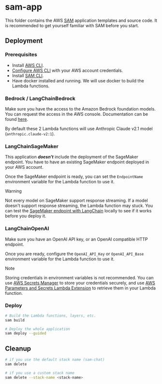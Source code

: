 # sam-app

This folder contains the AWS [SAM](https://docs.aws.amazon.com/serverless-application-model/latest/developerguide/what-is-sam.html) application templates and source code. It is recommended to get yourself familiar with SAM before you start.

## Deployment

### Prerequisites

- Install [AWS CLI](https://docs.aws.amazon.com/cli/latest/userguide/getting-started-install.html).
- [Configure AWS CLI](https://docs.aws.amazon.com/cli/latest/userguide/cli-configure-files.html#cli-configure-files-methods) with your AWS account credentials.
- Install [SAM CLI](https://docs.aws.amazon.com/serverless-application-model/latest/developerguide/install-sam-cli.html).
- Have docker installed and running. We will use docker to build the Lambda functions.

### Bedrock / LangChainBedrock

Make sure you have the access to the Amazon Bedrock foundation models. You can request the access in the AWS console. Documentation can be found [here](https://docs.aws.amazon.com/bedrock/latest/userguide/model-access.html).

By default these 2 Lambda functions will use Anthropic Claude v2.1 model (`anthropic.claude-v2:1`).

### LangChainSageMaker

This application **_doesn't_** include the deployment of the SageMaker endpoint. You have to have an existing SageMaker endpoint deployed in your AWS account.

Once the SageMaker endpoint is ready, you can set the `EndpointName` environment variable for the Lambda function to use it.

> [!WARNING]
> Not every model on SageMaker support response streaming. If a model doesn't support response streaming, the Lambda function may stuck. You can test the [SageMaker endpoint with LangChain](https://python.langchain.com/docs/integrations/llms/sagemaker) locally to see if it works before you deploy it.

### LangChainOpenAI

Make sure you have an OpenAI API key, or an OpenAI compatible HTTP endpoint.

Once you are ready, configure the `OpenAI_API_Key` or `OpenAI_API_Base` environment variable for the Lambda function to use it.

> [!NOTE]
> Storing credentials in environment variables is not recommended. You can use [AWS Secrets Manager](https://aws.amazon.com/secrets-manager/) to store your credentials securely, and use [AWS Parameters and Secrets Lambda Extension](https://docs.aws.amazon.com/secretsmanager/latest/userguide/retrieving-secrets_lambda.html) to retrieve them in your Lambda function.

### Deploy

```bash
# Build the Lambda functions, layers, etc.
sam build

# Deploy the whole application
sam deploy --guided
```

## Cleanup

```bash
# if you use the default stack name (sam-chat)
sam delete

# if you use a custom stack name
sam delete --stack-name <stack-name>
```
